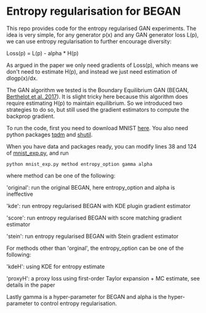 # Entropy regularisation for BEGAN

This repo provides code for the entropy regularised GAN experiments. The idea is very simple, for any generator p(x) and any 
GAN generator loss L(p), we can use entropy regularisation to further encourage diversity:

Loss(p) = L(p) - alpha * H(p)

As argued in the paper we only need gradients of Loss(p), which means we don't need to estimate H(p), and instead we just need
estimation of dlogp(x)/dx.

The GAN algorithm we tested is the Boundary Equilibrium GAN (BEGAN, [Berthelot et al. 2017](https://arxiv.org/abs/1703.10717)).
It is slight tricky here because this algorithm does require estimating H(p) to maintain equilibrium. So we introduced two
strategies to do so, but still used the gradient estimators to compute the backprop gradient.

To run the code, first you need to download MNIST [here](http://yann.lecun.com/exdb/mnist/). 
You also need python packages [tqdm](https://pypi.python.org/pypi/tqdm) 
and [shutil](https://docs.python.org/2/library/shutil.html).

When you have data and packages ready, you can modify lines 38 and 124 of 
[mnist_exp.py](https://github.com/YingzhenLi/SteinGrad/blob/master/began/mnist_exp.py), and run

    python mnist_exp.py method entropy_option gamma alpha
    
where method can be one of the following:

'original': run the original BEGAN, here entropy_option and alpha is ineffective

'kde': run entropy regularised BEGAN with KDE plugin gradient estimator

'score': run entropy regularised BEGAN with score matching gradient estimator

'stein': run entropy regularised BEGAN with Stein gradient estimator

For methods other than 'orginal', the entropy_option can be one of the following:

'kdeH': using KDE for entropy estimate

'proxyH': a proxy loss using first-order Taylor expansion + MC estimate, see details in the paper

Lastly gamma is a hyper-parameter for BEGAN and alpha is the hyper-parameter to control entropy regularisation.

